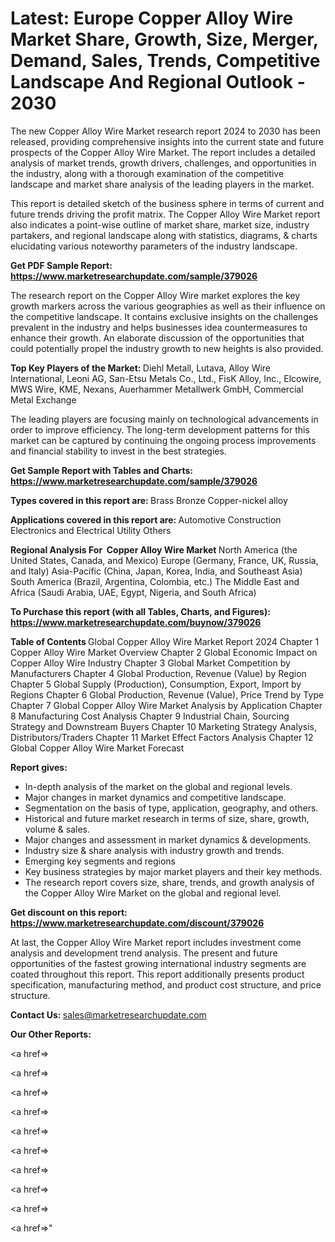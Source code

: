# Latest: Europe Copper Alloy Wire Market Share, Growth, Size, Merger, Demand, Sales, Trends, Competitive Landscape And Regional Outlook - 2030

The new Copper Alloy Wire Market research report 2024 to 2030 has been released, providing comprehensive insights into the current state and future prospects of the Copper Alloy Wire Market. The report includes a detailed analysis of market trends, growth drivers, challenges, and opportunities in the industry, along with a thorough examination of the competitive landscape and market share analysis of the leading players in the market.

This report is detailed sketch of the business sphere in terms of current and future trends driving the profit matrix. The Copper Alloy Wire Market report also indicates a point-wise outline of market share, market size, industry partakers, and regional landscape along with statistics, diagrams, &amp; charts elucidating various noteworthy parameters of the industry landscape.

<strong><b>Get PDF Sample Report: <a href=https://www.marketresearchupdate.com/sample/379026>https://www.marketresearchupdate.com/sample/379026</a></b></strong>

The research report on the Copper Alloy Wire market explores the key growth markers across the various geographies as well as their influence on the competitive landscape. It contains exclusive insights on the challenges prevalent in the industry and helps businesses idea countermeasures to enhance their growth. An elaborate discussion of the opportunities that could potentially propel the industry growth to new heights is also provided.

<strong><b>Top Key Players of the Market:
</b></strong>Diehl Metall, Lutava, Alloy Wire International, Leoni AG, San-Etsu Metals Co., Ltd., FisK Alloy, Inc., Elcowire, MWS Wire, KME, Nexans, Auerhammer Metallwerk GmbH, Commercial Metal Exchange<strong><b>
</b></strong>

The leading players are focusing mainly on technological advancements in order to improve efficiency. The long-term development patterns for this market can be captured by continuing the ongoing process improvements and financial stability to invest in the best strategies.

<strong><b>Get Sample Report with Tables and Charts: <a href=https://www.marketresearchupdate.com/sample/379026>https://www.marketresearchupdate.com/sample/379026</a></b></strong>

<strong><b>Types covered in this report are:
</b></strong>Brass
Bronze
Copper-nickel alloy<strong><b>
</b></strong>

<strong><b>Applications covered in this report are:
</b></strong>Automotive
Construction
Electronics and Electrical
Utility
Others<strong><b>
</b></strong>

<strong><b>Regional Analysis For  Copper Alloy Wire Market</b></strong><strong><b>
</b></strong>North America (the United States, Canada, and Mexico)
Europe (Germany, France, UK, Russia, and Italy)
Asia-Pacific (China, Japan, Korea, India, and Southeast Asia)
South America (Brazil, Argentina, Colombia, etc.)
The Middle East and Africa (Saudi Arabia, UAE, Egypt, Nigeria, and South Africa)

<strong><b>To Purchase this report (with all Tables, Charts, and Figures): <a href=https://www.marketresearchupdate.com/buynow/379026>https://www.marketresearchupdate.com/buynow/379026</a></b></strong>

<strong><b>Table of Contents</b></strong><strong><b>
</b></strong>Global Copper Alloy Wire Market Report 2024
Chapter 1 Copper Alloy Wire Market Overview
Chapter 2 Global Economic Impact on Copper Alloy Wire Industry
Chapter 3 Global Market Competition by Manufacturers
Chapter 4 Global Production, Revenue (Value) by Region
Chapter 5 Global Supply (Production), Consumption, Export, Import by Regions
Chapter 6 Global Production, Revenue (Value), Price Trend by Type
Chapter 7 Global Copper Alloy Wire Market Analysis by Application
Chapter 8 Manufacturing Cost Analysis
Chapter 9 Industrial Chain, Sourcing Strategy and Downstream Buyers
Chapter 10 Marketing Strategy Analysis, Distributors/Traders
Chapter 11 Market Effect Factors Analysis
Chapter 12 Global Copper Alloy Wire Market Forecast

<strong><b>Report gives:</b></strong>

- In-depth analysis of the market on the global and regional levels.
- Major changes in market dynamics and competitive landscape.
- Segmentation on the basis of type, application, geography, and others.
- Historical and future market research in terms of size, share, growth, volume &amp; sales.
- Major changes and assessment in market dynamics &amp; developments.
- Industry size &amp; share analysis with industry growth and trends.
- Emerging key segments and regions
- Key business strategies by major market players and their key methods.
- The research report covers size, share, trends, and growth analysis of the Copper Alloy Wire Market on the global and regional level.

<strong><b>Get discount on this report: <a href=https://www.marketresearchupdate.com/discount/379026>https://www.marketresearchupdate.com/discount/379026</a></b></strong>

At last, the Copper Alloy Wire Market report includes investment come analysis and development trend analysis. The present and future opportunities of the fastest growing international industry segments are coated throughout this report. This report additionally presents product specification, manufacturing method, and product cost structure, and price structure.

<strong><b>Contact Us:
</b></strong>sales@marketresearchupdate.com

<strong>Our Other Reports:</strong>

<a href=></a>

<a href=></a>

<a href=></a>

<a href=></a>

<a href=></a>

<a href=></a>

<a href=></a>

<a href=></a>

<a href=></a>

<a href=></a>"
